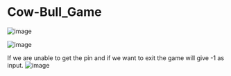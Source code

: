 # Cow-Bull_Game
![image](https://user-images.githubusercontent.com/73429092/149940617-ea43ce3e-ccdf-42d6-919c-2b4bdf268a9d.png)

![image](https://user-images.githubusercontent.com/73429092/149942192-5bf7a52b-03af-42ed-a5ed-cb16f111f54c.png)

If we are unable to get the pin and if we want to exit the game will give -1 as input.
![image](https://user-images.githubusercontent.com/73429092/149942650-3908ad51-f6c4-443e-883a-d42821c792c2.png)

